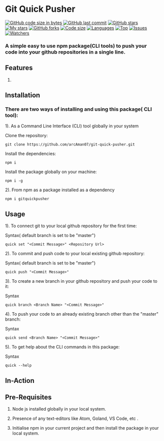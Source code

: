 # Git Quick Pusher

[![GitHub code size in bytes](https://img.shields.io/github/languages/code-size/arcAman07/git-quick-pusher?logo=github&style=for-the-badge)](https://github.com/arcAman07/)
[![GitHub last commit](https://img.shields.io/github/last-commit/arcAman07/git-quick-pusher?style=for-the-badge&logo=git)](https://github.com/arcAman07/)
[![GitHub stars](https://img.shields.io/github/stars/arcAman07/git-quick-pusher?style=for-the-badge)](https://github.com/arcAman07/git-quick-pusher/stargazers)
[![My stars](https://img.shields.io/github/stars/arcAman07?affiliations=OWNER%2CCOLLABORATOR&style=for-the-badge&label=My%20stars)](https://github.com/arcAman07/git-quick-pusher/stargazers)
[![GitHub forks](https://img.shields.io/github/forks/arcAman07/git-quick-pusher?style=for-the-badge&logo=git)](https://github.com/arcAman07/git-quick-pusher/network)
[![Code size](https://img.shields.io/github/languages/code-size/arcAman07/git-quick-pusher?style=for-the-badge)](https://github.com/arcAman07)
[![Languages](https://img.shields.io/github/languages/count/arcAman07/git-quick-pusher?style=for-the-badge)](https://github.com/arcAman07/git-quick-pusher)
[![Top](https://img.shields.io/github/languages/top/arcAman07/git-quick-pusher?style=for-the-badge&label=Top%20Languages)](https://github.com/arcAman07/git-quick-pusher)
[![Issues](https://img.shields.io/github/issues/arcAman07/git-quick-pusher?style=for-the-badge&label=Issues)](https://github.com/arcAman07/git-quick-pusher)
[![Watchers](https://img.shields.io/github/watchers/arcAman07/git-quick-pusher?label=Watch&style=for-the-badge)](https://github.com/arcAman07/git-quick-pusher/)

<h3>A simple easy to use npm package(CLI tools) to push your code into your github repositories in a single line.</h3>

## Features

1.

## Installation

<h3> There are two ways of installing and using this package( CLI tool): </h3>

1). As a Command Line Interface (CLI) tool globally in your system

Clone the repository:

```
git clone https://github.com/arcAman07/git-quick-pusher.git
```

Install the dependencies:

```
npm i
```

Install the package globally on your machine:

```
npm i -g
```

2). From npm as a package installed as a dependency

```
npm i gitquickpusher
```

## Usage

1). To connect git to your local github repository for the first time:

Syntax( default branch is set to be "master")

```
quick set "<Commit Message>" <Repository Url>
```

2). To commit and push code to your local existing github repository:

Syntax( default branch is set to be "master")

```
quick push "<Commit Message>"
```

3). To create a new branch in your github repository and push your code to it:

Syntax

```
quick branch <Branch Name> "<Commit Message>"
```

4). To push your code to an already existing branch other than the "master" branch:

Syntax

```
quick send <Branch Name> "<Commit Message>"
```

5). To get help about the CLI commands in this package:

Syntax

```
quick --help
```

## In-Action

## Pre-Requisites

1. Node js installed globally in your local system.

2. Presence of any text-editors like Atom, Goland, VS Code, etc .

3. Initialise npm in your current project and then install the package in your local system.
